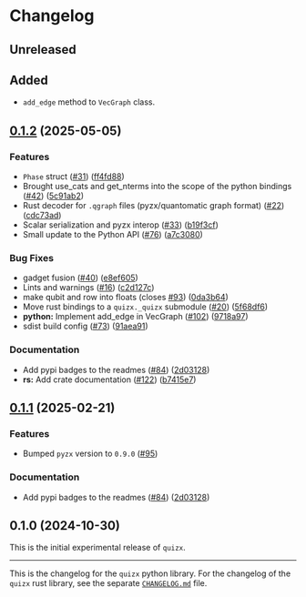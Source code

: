 # Changelog

## Unreleased

## Added
- `add_edge` method to `VecGraph` class.

## [0.1.2](https://github.com/alexandru-duca/quizx/compare/quizx-py-v0.1.1...quizx-py-v0.1.2) (2025-05-05)


### Features

* `Phase` struct ([#31](https://github.com/alexandru-duca/quizx/issues/31)) ([ff4fd88](https://github.com/alexandru-duca/quizx/commit/ff4fd88a41061cabb022e0d26e7e853009a5aae3))
* Brought use_cats and get_nterms into the scope of the python bindings ([#42](https://github.com/alexandru-duca/quizx/issues/42)) ([5c91ab2](https://github.com/alexandru-duca/quizx/commit/5c91ab2537d9f08c6eb6f8568042f6e71f975464))
* Rust decoder for `.qgraph` files (pyzx/quantomatic graph format) ([#22](https://github.com/alexandru-duca/quizx/issues/22)) ([cdc73ad](https://github.com/alexandru-duca/quizx/commit/cdc73adec40509beb9b9873302eaccf19b790d19))
* Scalar serialization and pyzx interop ([#33](https://github.com/alexandru-duca/quizx/issues/33)) ([b19f3cf](https://github.com/alexandru-duca/quizx/commit/b19f3cfb7447542b6620b50962223d27b18d9d72))
* Small update to the Python API ([#76](https://github.com/alexandru-duca/quizx/issues/76)) ([a7c3080](https://github.com/alexandru-duca/quizx/commit/a7c3080886c1978fbc0b201af88b32d64919faa3))


### Bug Fixes

* gadget fusion ([#40](https://github.com/alexandru-duca/quizx/issues/40)) ([e8ef605](https://github.com/alexandru-duca/quizx/commit/e8ef605e71e4ccdb03a7f3934e77a4b764541f08))
* Lints and warnings ([#16](https://github.com/alexandru-duca/quizx/issues/16)) ([c2d127c](https://github.com/alexandru-duca/quizx/commit/c2d127c07874c16b763edf7aeafdffe12a83ffaf))
* make qubit and row into floats (closes [#93](https://github.com/alexandru-duca/quizx/issues/93)) ([0da3b64](https://github.com/alexandru-duca/quizx/commit/0da3b64b6a7ad63a690c9c389a04a4e140ec3b55))
* Move rust bindings to a `quizx._quizx` submodule ([#20](https://github.com/alexandru-duca/quizx/issues/20)) ([5f68df6](https://github.com/alexandru-duca/quizx/commit/5f68df6fe6d171484996c60b82eb944984aa794a))
* **python:** Implement add_edge in VecGraph ([#102](https://github.com/alexandru-duca/quizx/issues/102)) ([9718a97](https://github.com/alexandru-duca/quizx/commit/9718a973ed647cd6ec6961029d42f51fb3a24112))
* sdist build config ([#73](https://github.com/alexandru-duca/quizx/issues/73)) ([91aea91](https://github.com/alexandru-duca/quizx/commit/91aea912ebf36b622166b97ca19ed2f0328aeaea))


### Documentation

* Add pypi badges to the readmes ([#84](https://github.com/alexandru-duca/quizx/issues/84)) ([2d03128](https://github.com/alexandru-duca/quizx/commit/2d031280d630ebb68b0bc97bd8e71c6629d1319d))
* **rs:** Add crate documentation ([#122](https://github.com/alexandru-duca/quizx/issues/122)) ([b7415e7](https://github.com/alexandru-duca/quizx/commit/b7415e701c37013965944de378ded66a49f8e8e4))

## [0.1.1](https://github.com/zxcalc/quizx/compare/quizx-py-v0.1.0...quizx-py-v0.1.1) (2025-02-21)


### Features

* Bumped `pyzx` version to `0.9.0` ([#95](https://github.com/zxcalc/quizx/issues/95))

### Documentation

* Add pypi badges to the readmes ([#84](https://github.com/zxcalc/quizx/issues/84)) ([2d03128](https://github.com/zxcalc/quizx/commit/2d031280d630ebb68b0bc97bd8e71c6629d1319d))

## 0.1.0 (2024-10-30)


This is the initial experimental release of `quizx`.


----

This is the changelog for the `quizx` python library.
For the changelog of the `quizx` rust library, see the separate [`CHANGELOG.md`](https://github.com/zxcalc/quizx/blob/master/CHANGELOG.md) file.
